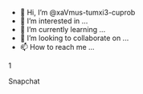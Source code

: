 - 👋 Hi, I’m @xaVmus-tumxi3-cuprob
- 👀 I’m interested in ...
- 🌱 I’m currently learning ...
- 💞️ I’m looking to collaborate on ...
- 📫 How to reach me ...

<!---
xaVmus-tumxi3-cuprob/xaVmus-tumxi3-cuprob is a ✨ special ✨ repository because its `README.md` (this file) appears on your GitHub profile.
You can click the Preview link to take a look at your changes.
--->1
Snapchat
